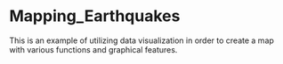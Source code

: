 # Mapping_Earthquakes

This is an example of utilizing data visualization in order to create a map with various functions and graphical features.